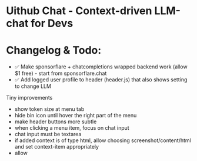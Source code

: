 # Uithub Chat - Context-driven LLM-chat for Devs

# Changelog & Todo:

- ✅ Make sponsorflare + chatcompletions wrapped backend work (allow $1 free) - start from sponsorflare.chat
- ✅ Add logged user profile to header (header.js) that also shows setting to change LLM

Tiny improvements

- show token size at menu tab
- hide bin icon until hover the right part of the menu
- make header buttons more subtle
- when clicking a menu item, focus on chat input
- chat input must be textarea
- if added context is of type html, allow choosing screenshot/content/html and set context-item appropriately
- allow
